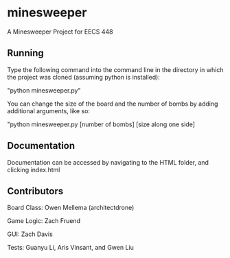 # minesweeper
A Minesweeper Project for EECS 448

## Running
Type the following command into the command line in the directory in which the project was cloned (assuming python is installed):

"python minesweeper.py"

You can change the size of the board and the number of bombs by adding additional arguments, like so:

"python minesweeper.py [number of bombs] [size along one side]

## Documentation

Documentation can be accessed by navigating to the HTML folder, and clicking index.html

## Contributors

Board Class: Owen Mellema (architectdrone)

Game Logic: Zach Fruend

GUI: Zach Davis

Tests: Guanyu Li, Aris Vinsant, and Gwen Liu

